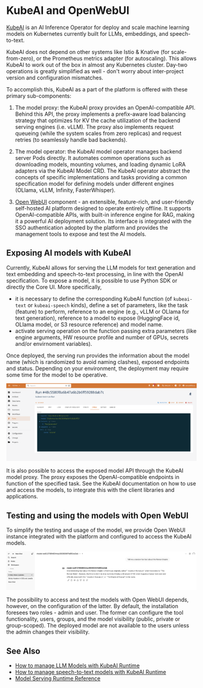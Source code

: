 # KubeAI and OpenWebUI

[KubeAI](https://www.kubeai.org/) is an AI Inference Operator for deploy and scale machine learning models on Kubernetes currently built for LLMs, embeddings, and speech-to-text.

 KubeAI does not depend on other systems like Istio & Knative (for scale-from-zero), or the Prometheus metrics adapter (for autoscaling). This allows KubeAI to work out of the box in almost any Kubernetes cluster. Day-two operations is greatly simplified as well - don't worry about inter-project version and configuration mismatches.

 To accomplish this, KubeAI as a part of the platform is offered with these primary sub-components:

1. The model proxy: the KubeAI proxy provides an OpenAI-compatible API. Behind this API, the proxy implements a prefix-aware load balancing strategy that optimizes for KV the cache utilization of the backend serving engines (i.e. vLLM). The proxy also implements request queueing (while the system scales from zero replicas) and request retries (to seamlessly handle bad backends).

2. The model operator: the KubeAI model operator manages backend server Pods directly. It automates common operations such as downloading models, mounting volumes, and loading dynamic LoRA adapters via the KubeAI Model CRD. The KubeAI operator abstract the concepts of specific implementations and tasks providing a common specification model for defining models under different engines (OLlama, vLLM, Infinity, FasterWhisper).

3. [Open WebUI](https://openwebui.com/) component - an extensible, feature-rich, and user-friendly self-hosted AI platform designed to operate entirely offline. It supports OpenAI-compatible APIs, with built-in inference engine for RAG, making it a powerful AI deployment solution. Its interface is integrated with the SSO authentication adopted by the platform and provides the management tools to expose and test the AI models. 
 
## Exposing AI models with KubeAI

Currently, KubeAI allows for serving the LLM models for text generation and text embedding and speech-to-text processing, in line with the OpenAI specification. To expose a model, it is possible to use Python SDK or directly the Core UI. More specifically,

- it is necessary to define the corresponding KubeAI function (of ``kubeai-text`` or ``kubeai-speech`` kinds), define a set of parameters, like the task (feature) to perform, reference to an engine (e.g., vLLM or OLlama for text generation), reference to a model to expose (HuggingFace id, OLlama model, or S3 resource reference) and model name.
- activate serving operation on the function passing extra parameters (like engine arguments, HW resource profile and number of GPUs, secrets and/or envirnoment variables).

Once deployed, the serving run provides the information about the model name (which is randomized to avoid naming clashes), exposed endpoints and status. Depending on your environment, the deployment may require some time for the model to be operative.

![KubeAI serve run](../images/kubeai/kubeairun.png)

It is also possible to access the exposed model API through the KubeAI model proxy. The proxy exposes the OpenAI-compatible endpoints in function of the specified task. See the KubeAI documentation on how to use and access the models, to integrate this with the client libraries and applications. 

## Testing and using the models with Open WebUI

To simplify the testing and usage of the model, we provide Open WebUI instance integrated with the platform and configured to access the KubeAI models. 

![openwebui](../images/kubeai/openwebui.png)

The possibility to access and test the models with Open WebUI depends, however, on the configuration of the latter. By default, the installation
foresees two roles - admin and user. The former can configure the tool functionality, users, groups, and the model visibility (public, private or group-scoped). The deployed model are not available to the users unless the admin changes their visibility.

## See Also

- [How to manage LLM Models with KubeAI Runtime](../scenarios/mlllm/llmkubeai.md)
- [How to manage speech-to-text models with KubeAI Runtime](../scenarios/mlspeech/kubeaispeech.md)
- [Model Serving Runtime Reference](../runtimes/modelserve.md)

